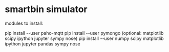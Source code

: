 # smartbin simulator
modules to install:

pip install --user paho-mqtt
pip install --user pymongo
(optional: matplotlib scipy ipython jupyter sympy nose)
pip install --user numpy scipy matplotlib ipython jupyter pandas sympy nose
